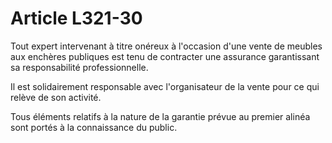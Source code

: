 # Article L321-30

<p>Tout expert intervenant à titre onéreux à l'occasion d'une vente de meubles aux enchères publiques est tenu de contracter une assurance garantissant sa responsabilité professionnelle.</p><p> Il est solidairement responsable avec l'organisateur de la vente pour ce qui relève de son activité.</p><p> Tous éléments relatifs à la nature de la garantie prévue au premier alinéa sont portés à la connaissance du public. </p>